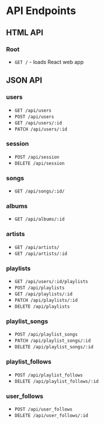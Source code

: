 # API Endpoints

## HTML API

### Root
- `GET /` - loads React web app

## JSON API

### users
- `GET /api/users`
- `POST /api/users`
- `GET /api/users/:id`
- `PATCH /api/users/:id`

### session
- `POST /api/session`
- `DELETE /api/session`

### songs
- `GET /api/songs/:id/`

### albums
- `GET /api/albums/:id`

### artists
- `GET /api/artists/`
- `GET /api/artists/:id`

### playlists
- `GET /api/users/:id/playlists`
- `POST /api/playlists`
- `GET /api/playlists/:id`
- `PATCH /api/playlists/:id`
- `DELETE /api/playlists`

### playlist_songs
- `POST /api/playlist_songs`
- `PATCH /api/playlist_songs/:id`
- `DELETE /api/playlist_songs/:id`

### playlist_follows
- `POST /api/playlist_follows`
- `DELETE /api/playlist_follows/:id`

### user_follows
- `POST /api/user_follows`
- `DELETE /api/user_follows/:id`
